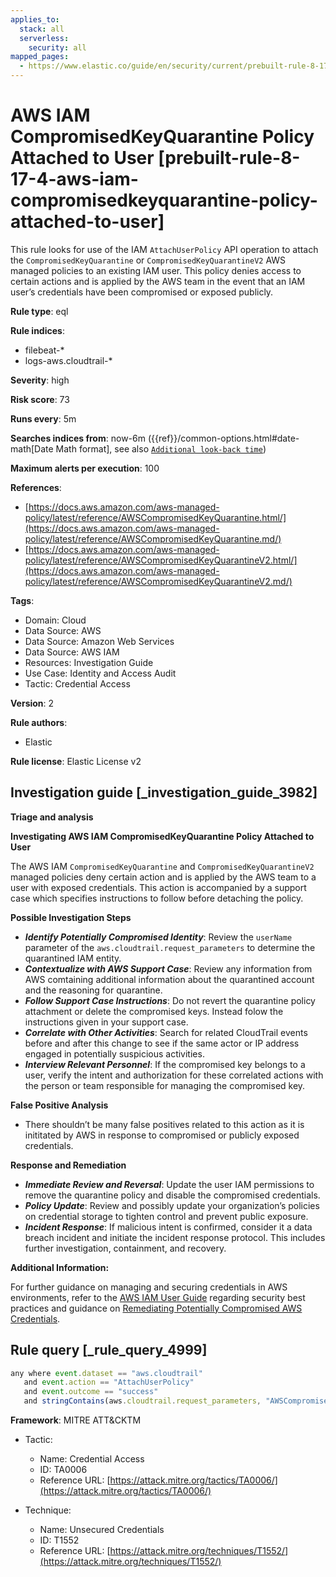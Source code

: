 ```yaml
---
applies_to:
  stack: all
  serverless:
    security: all
mapped_pages:
  - https://www.elastic.co/guide/en/security/current/prebuilt-rule-8-17-4-aws-iam-compromisedkeyquarantine-policy-attached-to-user.html
---
```


# AWS IAM CompromisedKeyQuarantine Policy Attached to User [prebuilt-rule-8-17-4-aws-iam-compromisedkeyquarantine-policy-attached-to-user]

This rule looks for use of the IAM `AttachUserPolicy` API operation to attach the `CompromisedKeyQuarantine` or `CompromisedKeyQuarantineV2` AWS managed policies to an existing IAM user. This policy denies access to certain actions and is applied by the AWS team in the event that an IAM user’s credentials have been compromised or exposed publicly.

**Rule type**: eql

**Rule indices**:

* filebeat-*
* logs-aws.cloudtrail-*

**Severity**: high

**Risk score**: 73

**Runs every**: 5m

**Searches indices from**: now-6m ({{ref}}/common-options.html#date-math[Date Math format], see also [`Additional look-back time`](docs-content://solutions/security/detect-and-alert/create-detection-rule.md#rule-schedule))

**Maximum alerts per execution**: 100

**References**:

* [https://docs.aws.amazon.com/aws-managed-policy/latest/reference/AWSCompromisedKeyQuarantine.html/](https://docs.aws.amazon.com/aws-managed-policy/latest/reference/AWSCompromisedKeyQuarantine.md/)
* [https://docs.aws.amazon.com/aws-managed-policy/latest/reference/AWSCompromisedKeyQuarantineV2.html/](https://docs.aws.amazon.com/aws-managed-policy/latest/reference/AWSCompromisedKeyQuarantineV2.md/)

**Tags**:

* Domain: Cloud
* Data Source: AWS
* Data Source: Amazon Web Services
* Data Source: AWS IAM
* Resources: Investigation Guide
* Use Case: Identity and Access Audit
* Tactic: Credential Access

**Version**: 2

**Rule authors**:

* Elastic

**Rule license**: Elastic License v2

## Investigation guide [_investigation_guide_3982]

**Triage and analysis**

**Investigating AWS IAM CompromisedKeyQuarantine Policy Attached to User**

The AWS IAM `CompromisedKeyQuarantine` and `CompromisedKeyQuarantineV2` managed policies deny certain action and is applied by the AWS team to a user with exposed credentials. This action is accompanied by a support case which specifies instructions to follow before detaching the policy.

**Possible Investigation Steps**

* ***Identify Potentially Compromised Identity***: Review the `userName` parameter of the `aws.cloudtrail.request_parameters` to determine the quarantined IAM entity.
* ***Contextualize with AWS Support Case***: Review any information from AWS comtaining additional information about the quarantined account and the reasoning for quarantine.
* ***Follow Support Case Instructions***: Do not revert the quarantine policy attachment or delete the compromised keys. Instead folow the instructions given in your support case.
* ***Correlate with Other Activities***: Search for related CloudTrail events before and after this change to see if the same actor or IP address engaged in potentially suspicious activities.
* ***Interview Relevant Personnel***: If the compromised key belongs to a user, verify the intent and authorization for these correlated actions with the person or team responsible for managing the compromised key.

**False Positive Analysis**

* There shouldn’t be many false positives related to this action as it is inititated by AWS in response to compromised or publicly exposed credentials.

**Response and Remediation**

* ***Immediate Review and Reversal***: Update the user IAM permissions to remove the quarantine policy and disable the compromised credentials.
* ***Policy Update***: Review and possibly update your organization’s policies on credential storage to tighten control and prevent public exposure.
* ***Incident Response***: If malicious intent is confirmed, consider it a data breach incident and initiate the incident response protocol. This includes further investigation, containment, and recovery.

**Additional Information:**

For further guidance on managing and securing credentials in AWS environments, refer to the [AWS IAM User Guide](https://docs.aws.amazon.com/IAM/latest/UserGuide/best-practices.md) regarding security best practices and guidance on [Remediating Potentially Compromised AWS Credentials](https://docs.aws.amazon.com/guardduty/latest/ug/compromised-creds.md).


## Rule query [_rule_query_4999]

```js
any where event.dataset == "aws.cloudtrail"
   and event.action == "AttachUserPolicy"
   and event.outcome == "success"
   and stringContains(aws.cloudtrail.request_parameters, "AWSCompromisedKeyQuarantine")
```

**Framework**: MITRE ATT&CKTM

* Tactic:

    * Name: Credential Access
    * ID: TA0006
    * Reference URL: [https://attack.mitre.org/tactics/TA0006/](https://attack.mitre.org/tactics/TA0006/)

* Technique:

    * Name: Unsecured Credentials
    * ID: T1552
    * Reference URL: [https://attack.mitre.org/techniques/T1552/](https://attack.mitre.org/techniques/T1552/)



